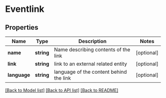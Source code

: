 # Eventlink

## Properties
Name | Type | Description | Notes
------------ | ------------- | ------------- | -------------
**name** | **string** | Name describing contents of the link | [optional] 
**link** | **string** | link to an external related entity | [optional] 
**language** | **string** | language of the content behind the link | [optional] 

[[Back to Model list]](../README.md#documentation-for-models) [[Back to API list]](../README.md#documentation-for-api-endpoints) [[Back to README]](../README.md)


